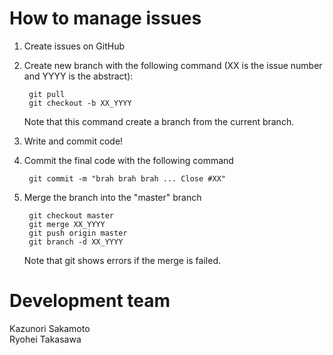 # How to manage issues
1. Create issues on GitHub
2. Create new branch with the following command (XX is the issue number and YYYY is the abstract):

        git pull
        git checkout -b XX_YYYY
    Note that this command create a branch from the current branch.
3. Write and commit code!
4. Commit the final code with the following command

        git commit -m "brah brah brah ... Close #XX"
5. Merge the branch into the "master" branch

        git checkout master
        git merge XX_YYYY
        git push origin master
        git branch -d XX_YYYY
    Note that git shows errors if the merge is failed.

# Development team
Kazunori Sakamoto  
Ryohei Takasawa